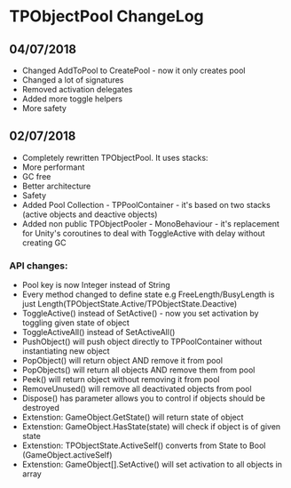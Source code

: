 # TPObjectPool ChangeLog

## 04/07/2018

- Changed AddToPool to CreatePool - now it only creates pool
- Changed a lot of signatures
- Removed activation delegates
- Added more toggle helpers
- More safety

## 02/07/2018

- Completely rewritten TPObjectPool. It uses stacks:
- More performant
- GC free
- Better architecture
- Safety
- Added Pool Collection - TPPoolContainer - it's based on two stacks (active objects and deactive objects)
- Added non public TPObjectPooler - MonoBehaviour - it's replacement for Unity's coroutines to deal with ToggleActive with delay without creating GC
### API changes:
- Pool key is now Integer instead of String
- Every method changed to define state e.g FreeLength/BusyLength is just Length(TPObjectState.Active/TPObjectState.Deactive)
- ToggleActive() instead of SetActive() - now you set activation by toggling given state of object
- ToggleActiveAll() instead of SetActiveAll()
- PushObject() will push object directly to TPPoolContainer without instantiating new object
- PopObject() will return object AND remove it from pool
- PopObjects() will return all objects AND remove them from pool
- Peek() will return object without removing it from pool
- RemoveUnused() will remove all deactivated objects from pool
- Dispose() has parameter allows you to control if objects should be destroyed
- Extenstion: GameObject.GetState() will return state of object
- Extenstion: GameObject.HasState(state) will check if object is of given state
- Extenstion: TPObjectState.ActiveSelf() converts from State to Bool (GameObject.activeSelf)
- Extenstion: GameObject[].SetActive() will set activation to all objects in array
